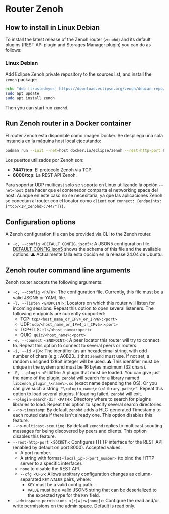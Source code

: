 # Router Zenoh

## How to install in Linux Debian
To install the latest release of the Zenoh router (```zenohd```) and its default plugins (REST API plugin and Storages Manager plugin) you can do as follows:

### Linux Debian
Add Eclipse Zenoh private repository to the sources list, and install the ```zenoh``` package:
```bash
echo "deb [trusted=yes] https://download.eclipse.org/zenoh/debian-repo/ /" | sudo tee -a /etc/apt/sources.list.d/zenoh.list > /dev/null
sudo apt update
sudo apt install zenoh
````
Then you can start run ```zenohd```.

## Run Zenoh router in a Docker container 
El router Zenoh está disponible como imagen Docker. Se despliega una sola instancia en la máquina host local ejecutando:
```bash
podman run --init --net=host docker.io/eclipse/zenoh --rest-http-port 8000
```

Los puertos utilizados por Zenoh son:
- **7447/tcp**: El protocolo Zenoh via TCP.
- **8000/tcp**: La REST API Zenoh.

Para soportar UDP multicast solo se soporta en Linux utilizando la opción ```--net=host``` para hacer que el contenedor comparta el networking space del host. Aunque en este caso no se necesitaría, ya que las aplicaciones Zenoh se conectan al router con el locator como ```client``` con ```connect: {endpoints: ["tcp/<IP_zenohd>:7447"]}}```.

## Configuration options
A Zenoh configuration file can be provided via CLI to the Zenoh router.
- ```-c, --config <DEFAULT_CONFIG.json5>```: A JSON5 configuration file. [DEFAULT_CONFIG.json5](https://github.com/izaballa/SDV/blob/main/Zenoh-Architecture/Cloud-Layer/DEFAULT_CONFIG.json5) shows the schema of this file and the available options.
⚠️ Actualmente falla esta opción en la release 24.04 de Ubuntu.

## Zenoh router command line arguments
Zenoh router accepts the following arguments:
- ```-c, --config <PATH>```: The configuration file. Currently, this file must be a valid JSON5 or YAML file.
- ```-l, --listen <ENDPOINT>```: Locators on which this router will listen for incoming sessions. Repeat this option to open several listeners. The following endpoints are currently supported:
  - TCP: ```tcp/<host_name_or_IPv4_or_IPv6>:<port>```
  - UDP: ```udp/<host_name_or_IPv4_or_IPv6>:<port>```
  - TCP+TLS: ```tls/<host_name>:<port>```
  - QUIC: ```quic/<host_name>:<port>```
- ```-e, --connect <ENDPOINT>```: A peer locator this router will try to connect to. Repeat this option to connect to several peers or routers.
- ```-i, --id <ID>```: The identifier (as an hexadecimal string, with odd number of chars (e.g.: A0B23...) that ```zenohd``` must use. If not set, a random unsigned 128bit integer will be used. ⚠️ This identifier must be unique in the system and must be 16 bytes maximum (32 chars).
- ```-P, --plugin <PLUGIN>```: A plugin that must be loaded. You can give just the name of the plugin, ```zenohd``` will search for a library named ```libzenoh_plugin_\<name\>.so``` (exact name depending the OS). Or you can give such a string: ```"\<plugin_name\>:\<library_path\>"```. Repeat this option to load several plugins. If loading failed, ```zenohd``` will exit.
- ```--plugin-search-dir <PATH>```: Directory where to search for plugins libraries to load. Repeat this option to specify several search directories.
- ```--no-timestamp```: By default ```zenohd``` adds a HLC-generated Timestamp to each routed data if there isn't already one. This option disables this feature.
- ```--no-multicast-scouting```: By default ```zenohd``` replies to multicast scouting messages for being discovered by peers and clients. This option disables this feature.
- ```--rest-http-port <SOCKET>```: Configures HTTP interface for the REST API (enabled by default on port 8000). Accepted values:
  - A port number.
  - A string with format ```<local_ip>:<port_number>``` (to bind the HTTP server to a specific interface).
  - `none` to disable the REST API.
  - ```--cfg <CFG>```: Allows arbitrary configuration changes as column-separated ```KEY:VALUE``` pairs, where:
    - ```KEY``` must be a valid config path.
    - ```VALUE``` must be a valid JSON5 string that can be deserialized to the expected type for the ```KEY``` field.
- ```--adminspace-permissions <[r|w|rw|none]>```: Configure the read and/or write permissions on the admin space. Default is read only.
